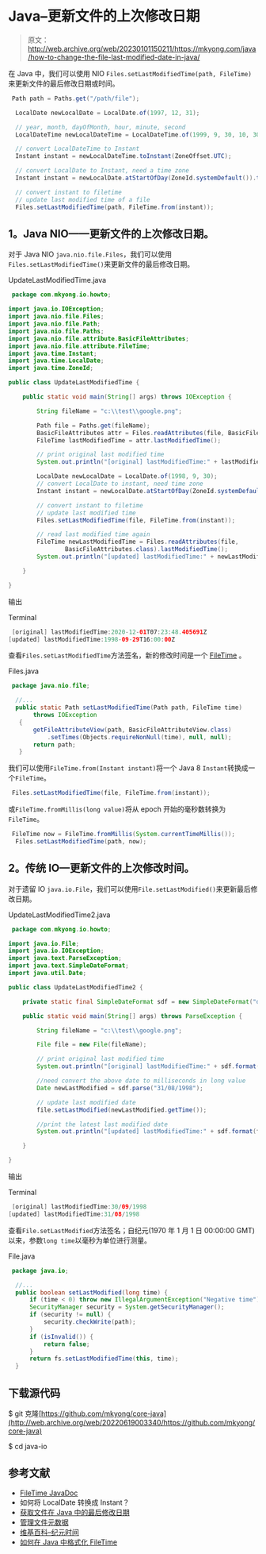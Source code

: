 # Java–更新文件的上次修改日期

> 原文：<http://web.archive.org/web/20230101150211/https://mkyong.com/java/how-to-change-the-file-last-modified-date-in-java/>

在 Java 中，我们可以使用 NIO `Files.setLastModifiedTime(path, FileTime)`来更新文件的最后修改日期或时间。

```java
 Path path = Paths.get("/path/file");

  LocalDate newLocalDate = LocalDate.of(1997, 12, 31);

  // year, month, dayOfMonth, hour, minute, second
  LocalDateTime newLocalDateTime = LocalDateTime.of(1999, 9, 30, 10, 30, 22);

  // convert LocalDateTime to Instant
  Instant instant = newLocalDateTime.toInstant(ZoneOffset.UTC);

  // convert LocalDate to Instant, need a time zone
  Instant instant = newLocalDate.atStartOfDay(ZoneId.systemDefault()).toInstant();

  // convert instant to filetime
  // update last modified time of a file
  Files.setLastModifiedTime(path, FileTime.from(instant)); 
```

## 1。Java NIO——更新文件的上次修改日期。

对于 Java NIO `java.nio.file.Files`，我们可以使用`Files.setLastModifiedTime()`来更新文件的最后修改日期。

UpdateLastModifiedTime.java

```java
 package com.mkyong.io.howto;

import java.io.IOException;
import java.nio.file.Files;
import java.nio.file.Path;
import java.nio.file.Paths;
import java.nio.file.attribute.BasicFileAttributes;
import java.nio.file.attribute.FileTime;
import java.time.Instant;
import java.time.LocalDate;
import java.time.ZoneId;

public class UpdateLastModifiedTime {

    public static void main(String[] args) throws IOException {

        String fileName = "c:\\test\\google.png";

        Path file = Paths.get(fileName);
        BasicFileAttributes attr = Files.readAttributes(file, BasicFileAttributes.class);
        FileTime lastModifiedTime = attr.lastModifiedTime();

        // print original last modified time
        System.out.println("[original] lastModifiedTime:" + lastModifiedTime);

        LocalDate newLocalDate = LocalDate.of(1998, 9, 30);
        // convert LocalDate to instant, need time zone
        Instant instant = newLocalDate.atStartOfDay(ZoneId.systemDefault()).toInstant();

        // convert instant to filetime
        // update last modified time
        Files.setLastModifiedTime(file, FileTime.from(instant));

        // read last modified time again
        FileTime newLastModifiedTime = Files.readAttributes(file,
                BasicFileAttributes.class).lastModifiedTime();
        System.out.println("[updated] lastModifiedTime:" + newLastModifiedTime);

    }

} 
```

输出

Terminal

```java
 [original] lastModifiedTime:2020-12-01T07:23:48.405691Z
[updated] lastModifiedTime:1998-09-29T16:00:00Z 
```

查看`Files.setLastModifiedTime`方法签名，新的修改时间是一个 [FileTime](http://web.archive.org/web/20220619003340/https://docs.oracle.com/en/java/javase/11/docs/api/java.base/java/nio/file/attribute/FileTime.html) 。

Files.java

```java
 package java.nio.file;

  //...
  public static Path setLastModifiedTime(Path path, FileTime time)
       throws IOException
   {
       getFileAttributeView(path, BasicFileAttributeView.class)
           .setTimes(Objects.requireNonNull(time), null, null);
       return path;
   } 
```

我们可以使用`FileTime.from(Instant instant)`将一个 Java 8 `Instant`转换成一个`FileTime`。

```java
 Files.setLastModifiedTime(file, FileTime.from(instant)); 
```

或`FileTime.fromMillis(long value)`将从 epoch 开始的毫秒数转换为`FileTime`。

```java
 FileTime now = FileTime.fromMillis(System.currentTimeMillis());
  Files.setLastModifiedTime(path, now); 
```

## 2。传统 IO—更新文件的上次修改时间。

对于遗留 IO `java.io.File`，我们可以使用`File.setLastModified()`来更新最后修改日期。

UpdateLastModifiedTime2.java

```java
 package com.mkyong.io.howto;

import java.io.File;
import java.io.IOException;
import java.text.ParseException;
import java.text.SimpleDateFormat;
import java.util.Date;

public class UpdateLastModifiedTime2 {

    private static final SimpleDateFormat sdf = new SimpleDateFormat("dd/MM/yyyy");

    public static void main(String[] args) throws ParseException {

        String fileName = "c:\\test\\google.png";

        File file = new File(fileName);

        // print original last modified time
        System.out.println("[original] lastModifiedTime:" + sdf.format(file.lastModified()));

        //need convert the above date to milliseconds in long value
        Date newLastModified = sdf.parse("31/08/1998");

        // update last modified date
        file.setLastModified(newLastModified.getTime());

        //print the latest last modified date
        System.out.println("[updated] lastModifiedTime:" + sdf.format(file.lastModified()));

    }

} 
```

输出

Terminal

```java
 [original] lastModifiedTime:30/09/1998
[updated] lastModifiedTime:31/08/1998 
```

查看`File.setLastModified`方法签名；自纪元(1970 年 1 月 1 日 00:00:00 GMT)以来，参数`long time`以毫秒为单位进行测量。

File.java

```java
 package java.io;

  //...
  public boolean setLastModified(long time) {
      if (time < 0) throw new IllegalArgumentException("Negative time");
      SecurityManager security = System.getSecurityManager();
      if (security != null) {
          security.checkWrite(path);
      }
      if (isInvalid()) {
          return false;
      }
      return fs.setLastModifiedTime(this, time);
  } 
```

## 下载源代码

$ git 克隆[https://github.com/mkyong/core-java](http://web.archive.org/web/20220619003340/https://github.com/mkyong/core-java)

$ cd java-io

## 参考文献

*   [FileTime JavaDoc](http://web.archive.org/web/20220619003340/https://docs.oracle.com/en/java/javase/11/docs/api/java.base/java/nio/file/attribute/FileTime.html)
*   如何将 LocalDate 转换成 Instant？
*   [获取文件在 Java 中的最后修改日期](/web/20220619003340/https://mkyong.com/java/how-to-get-the-file-last-modified-date-in-java/)
*   [管理文件元数据](http://web.archive.org/web/20220619003340/https://docs.oracle.com/javase/tutorial/essential/io/fileAttr.html)
*   [维基百科–纪元时间](http://web.archive.org/web/20220619003340/https://en.wikipedia.org/wiki/Epoch_(computing))
*   [如何在 Java 中格式化 FileTime](/web/20220619003340/https://mkyong.com/java/how-to-format-filetime-in-java/)

<input type="hidden" id="mkyong-current-postId" value="3348">